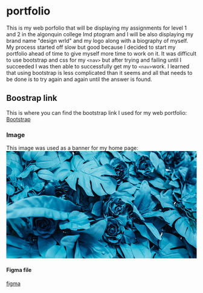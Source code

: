 # portfolio
This is my web porfolio that will be displaying my assignments for level 1 and 2 in the algonquin college Imd ptogram and I will be also displaying my brand name "design wrld" and my logo along with a biography of myself. My process started off slow but good because I decided to start my portfolio ahead of time to give myself more time to work on it. It was difficult to use bootstrap and css for my `<nav>` but after trying and failing until I succeeded I was then able to successfully get my to `<nav>`work. I learned that using bootstrap is less complicated than it seems and all that needs to be done is to try again and again until the answer is found.

## Boostrap link
This is where you can find the bootstrap link I used for my web portfolio:
[Bootstrap](https://getbootstrap.com/)

### Image 
This image was used as a banner for my home page:
![roses](images/blue-flowers-flower-roses-turquoise-wallpaper-preview.jpg)

#### Figma file
[figma](https://www.figma.com/file/HPCeSi7mKDcDnm2UgmgynT/MTM6260-UX-Prototype?type=design&node-id=0-1&mode=design&t=qwumm6Wj6t5BEHOi-0)